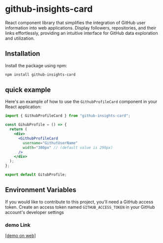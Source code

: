 # github-insights-card

React component library that simplifies the integration of GitHub user information into web applications. Display followers, repositories, and their links effortlessly, providing an intuitive interface for GitHub data exploration and utilization.

## Installation

Install the package using npm:

```bash
npm install github-insights-card
```

## quick example

Here's an example of how to use the `GithubProfileCard` component in your React application:

```jsx
import { GithubProfileCard } from "github-insights-card";

const GihubProfile = () => {
  return (
    <div>
      <GithubProfileCard
        username="GithutUserName"
        width="380px" // (default value is 290px)
      />
    </div>
  );
};

export default GitubProfile;
```

## Environment Variables

If you would like to contribute to this project, you'll need a GitHub access token. Create an access token named `GITHUB_ACCESS_TOKEN` in your GitHub account's developer settings

### demo Link

[[demo on web]](https://profile-insight.vercel.app/)
